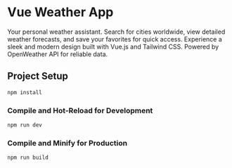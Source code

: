 # Vue Weather App

Your personal weather assistant. Search for cities worldwide, view detailed weather forecasts, and save your favorites for quick access. Experience a sleek and modern design built with Vue.js and Tailwind CSS. Powered by OpenWeather API for reliable data.

## Project Setup

```sh
npm install
```

### Compile and Hot-Reload for Development

```sh
npm run dev
```

### Compile and Minify for Production

```sh
npm run build
```

